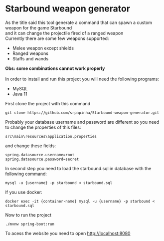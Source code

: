 # Starbound weapon generator

As the title said this tool generate a command that can spawn a custom weapon for the game Starbound\
and it can change the projectile fired of a ranged weapon\
Currently there are some few weapons supported:
- Melee weapon except shields
- Ranged weapons
- Staffs and wands

**Obs: some combinations cannot work properly**\
\
In order to install and run this project you will need the following programs:
- MySQL
- Java 11

First clone the project with this command
```
git clone https://github.com/srpapinha/Starbound-weapon-generator.git
```
Probably your database username and password are different so you need to change the properties of this files: 
```
src\main\resources\application.properties
```
and change these fields:
```
spring.datasource.username=root
spring.datasource.password=secret
```
In second step you need to load the starbound.sql in database with the following command:
```
mysql -u {username} -p starbound < starbound.sql
```
If you use docker:
```
docker exec -it {container-name} mysql -u {username} -p starbound < starbound.sql
```
Now to run the project
```
./mvnw spring-boot:run
```
To acess the website you need to open [http://localhost:8080](http://localhost:8080)

